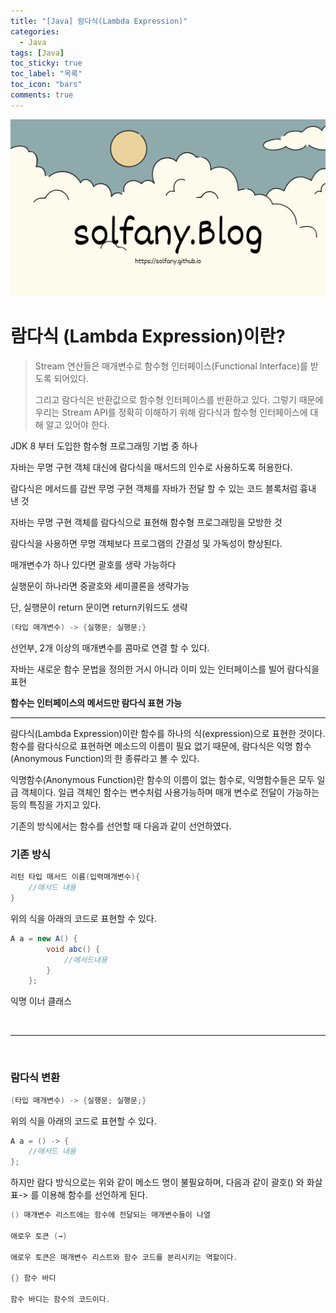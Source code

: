 ```yaml
---
title: "[Java] 람다식(Lambda Expression)"
categories:
  - Java
tags: [Java]
toc_sticky: true
toc_label: "목록"
toc_icon: "bars"
comments: true
---
```


![Untitled](https://github.com/solfany/solfany.github.io/blob/master/blog/blog-main/1.png?raw=true)

# 람다식 (Lambda Expression)이란?

> Stream 연산들은 매개변수로 함수형 인터페이스(Functional Interface)를 받도록 되어있다.
>
> 그리고 람다식은 반환값으로 함수형 인터페이스를 반환하고 있다. 그렇기 때문에 우리는 Stream API를 정확히 이해하기 위해 람다식과 함수형 인터페이스에 대해 알고 있어야 한다.

JDK 8 부터 도입한 함수형 프로그래밍 기법 중 하나

자바는 무명 구현 객체 대신에 람다식을 매서드의 인수로 사용하도록 허용한다.

람다식은 메서드를 감싼 무명 구현 객체를 자바가 전달 할 수 있는 코드 블록처럼 흉내 낸 것

자바는 무명 구현 객체를 람다식으로 표현해 함수형 프로그래밍을 모방한 것

람다식을 사용하면 무명 객체보다 프로그램의 간결성 및 가독성이 향상된다.

매개변수가 하나 있다면 괄호를 생략 가능하다

실행문이 하나라면 중괄호와 세미콜론을 생략가능

단, 실행문이 return 문이면 return키워드도 생략

```java
(타입 매개변수) -> {실행문; 실행문;}
```

선언부, 2개 이상의 매개변수를 콤마로 연결 할 수 있다.

자바는 새로운 함수 문법을 정의한 거시 아니라 이미 있는 인터페이스를 빌어 람다식을 표현

**함수는 인터페이스의 메서드만 람다식 표현 가능**

---

람다식(Lambda Expression)이란 함수를 하나의 식(expression)으로 표현한 것이다. 함수를 람다식으로 표현하면 메소드의 이름이 필요 없기 때문에, 람다식은 익명 함수(Anonymous Function)의 한 종류라고 볼 수 있다.

익명함수(Anonymous Function)란 함수의 이름이 없는 함수로, 익명함수들은 모두 일급 객체이다.
일급 객체인 함수는 변수처럼 사용가능하며 매개 변수로 전달이 가능하는 등의 특징을 가지고 있다.

기존의 방식에서는 함수를 선언할 때 다음과 같이 선언하였다.

### 기존 방식

```java
리턴 타입 매서드 이름(입력매개변수){
	//매서드 내용
}
```

위의 식을 아래의 코드로 표현할 수 있다.

```java
A a = new A() {
		void abc() {
			//메서드내용
		}
	};
```

익명 이너 클래스

<br>

---

<br>

### 람다식 변환

```java
(타입 매개변수) -> {실행문; 실행문;}
```

위의 식을 아래의 코드로 표현할 수 있다.

```java
A a = () -> {
	//매서드 내용
};
```

하지만 람다 방식으로는 위와 같이 메소드 명이 불필요하며, 다음과 같이 괄호() 와 화살표-> 를 이용해 함수를 선언하게 된다.

```java
() 매개변수 리스트에는 함수에 전달되는 매개변수들이 나열

애로우 토큰 (→)

애로우 토큰은 매개변수 리스트와 함수 코드를 분리시키는 역할이다.

{} 함수 바디

함수 바디는 함수의 코드이다.
```

<br>
<!-- 
<!--
# 람다식(Lambda Expression) 의 특징

> 람다식 내에서 사용되는 지역변수는 final이 붙지 않아도 상수로 간주된다.
> 람다식으로 선언된 변수명은 다른 변수명과 중복될 수 없다.

### 람다식(Lambda Expression) 의 장점

1. 코드를 간결하게 만들 수 있다.
2. 식에 개발자의 의도가 명확히 드러나 가독성이 높아진다.
3. 함수를 만드는 과정없이 한번에 처리할 수 있어 생산성이 높아진다.
4. 병렬프로그래밍이 용이하다.

### 람다식(Lambda Expression) 의 단점

1. 람다를 사용하면서 만든 무명함수는 재사용이 불가능하다.
2. 디버깅이 어렵다.
3. 람다를 남발하면 비슷한 함수가 중복 생성되어 코드가 지저분해질 수 있다.
4. 재귀로 만들경우에 부적합하다.

결국 무조건 람다가 좋다는 보장은 없다. 상황에 따라 필요에 맞는 방법을 사용하는 것이 중요하다.

<br>
<br>

# 예제

## 람다식으로 내림차순 표현하기

```java

package ch10;

import java.util.Arrays;

public class Ex_05 {
    public static void main(String[] args) {
        String[] strings = { "로마에 가면 로마법을 따르라. ", "시간은 금이다. ", "펜은 칼보다 강하다. "};

        // Arrays.sort 메서드를 사용하여 문자열을 오름차순으로 정렬합니다.
        // Comparator를 람다식으로 표현하여 문자열의 길이를 기준으로 정렬합니다.
        Arrays.sort(strings, (first, second) -> first.length() - second.length());

        // 정렬된 문자열을 출력합니다.
        for (String s : strings)
            System.out.println(s);
    }
}
```

인터페이스 구현한 부분을 람다식으로 바꾸어 할당 (대입 )한 것이다.
람다식은 기본적으로 함수를 만들어 사용하는 것이다.

배열을 정렬하는데 사용될 Comarator 객체 : 람다식 객체
Comparator 의 compare()매소드구현

compare() 매소드는 두개의 인자를 받아, 첫번째 인자가 두번째 인자보다
작으면 음수, 같으면 0, 크면 양수를 반환한다.

문자열의 길이가 짧은 순으로 정렬

```java
sort(Strings, (first, second) -> strings(매소드의 첫번째 인자) 배열
first, second) 람다식은 두번째 인자이다. (매개변수) -> 매소드의 내용
```

<br>
<br>

## 매개변수 없는 매소드를 구현할 때

인터페이스 객체명을 f로 선언하고 매개변수 괄호에 아무 것도 없이 화살표로 동작을 구현하면 된다.

<br>

---

<br>

1. 예제

```java
package ch10;

interface MyFunctuin2{
	void print();
}

public class Ex_06 {
    public static void main(String[] args) {

    	MyFunctuin2 f = () -> {
    	System.out.println("Hello");
    	};
    	f.print();

    	// 한 번 구현된 매소드를 재 (사용) 구현할 수도 있다
    	f = () -> {
    		System.out.println("안녕 ");
    	};
    	f.print();
    }
}
```

<br>
<br>

2. 예제

```java
package ch10;

interface A {
    void abc();
}

class B {
    void bcd() {
        System.out.println("메서드");
    }
}

public class Ex_07 {
    public static void main(String[] args) {
        //#1. 인스턴스 메서드 참조 타입 1: 익명 이너 클래스
        A a1 = new A() {
            @Override
            public void abc() {
                B b = new B();
                b.bcd(); // 'bcd' 메서드를 호출
            }
        };

        //#2. 람다식
        A a2 = () -> {
            B b = new B();
            b.bcd();
        };

        //#3. 인스턴스 참조 타입 1의 표현
        B b = new B();
        A a3 = b::bcd;
        // 람다식 () -> b.bcd()의 축약형

        // 인스턴스 'bcd' 메서드를 참조하여 인터페이스 A의 'abc' 메서드 정의
        a1.abc();
        a2.abc();
        a3.abc();
    }
}
```

> 이렇게 람다식이 등장하게 된 이유는 불필요한 코드를 줄이고, 가독성을 높이기 위함이다.
> 그렇기 때문에 함수형 인터페이스의 인스턴스를 생성하여 함수를 변수처럼 선언하는 람다식에서는 메소드의 이름이 불필요하다고 여겨져서 이를 사용하지 않는다.
> 대신 컴파일러가 문맥을 살펴 타입을 추론한다.
> 또한 람다식으로 선언된 함수는 1급 객체이기 때문에 Stream API의 매개변수로 전달이 가능해진다. --> -->
